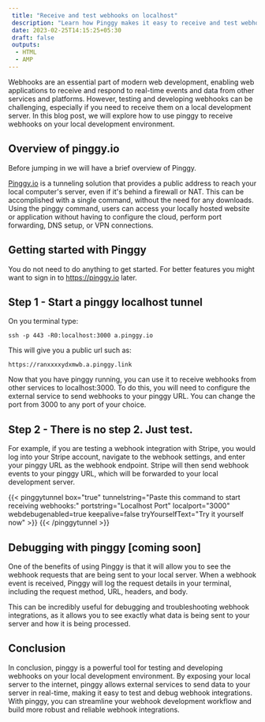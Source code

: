 ```yaml
---
 title: "Receive and test webhooks on localhost" 
 description: "Learn how Pinggy makes it easy to receive and test webhooks on localhost. Streamline development workflow and debug integrations efficiently."
 date: 2023-02-25T14:15:25+05:30 
 draft: false 
 outputs:
  - HTML
  - AMP
---
```


Webhooks are an essential part of modern web development, enabling web applications to receive and respond to real-time events and data from other services and platforms. However, testing and developing webhooks can be challenging, especially if you need to receive them on a local development server. In this blog post, we will explore how to use pinggy to receive webhooks on your local development environment.

## Overview of pinggy.io

Before jumping in we will have a brief overview of Pinggy.

[Pinggy.io](https://pinggy.io) is a tunneling solution that provides a public address to reach your local computer's server, even if it's behind a firewall or NAT. This can be accomplished with a single command, without the need for any downloads. Using the pinggy command, users can access your locally hosted website or application without having to configure the cloud, perform port forwarding, DNS setup, or VPN connections.

## Getting started with Pinggy

You do not need to do anything to get started. For better features you might want to sign in to https://pinggy.io later.

## Step 1 - Start a pinggy localhost tunnel

On you terminal type:

```
ssh -p 443 -R0:localhost:3000 a.pinggy.io
```

This will give you a public url such as:

```
https://ranxxxxydxmwb.a.pinggy.link
```

Now that you have pinggy running, you can use it to receive webhooks from other services to localhost:3000. To do this, you will need to configure the external service to send webhooks to your pinggy URL. You can change the port from 3000 to any port of your choice.

## Step 2 - There is no step 2. Just test.

For example, if you are testing a webhook integration with Stripe, you would log into your Stripe account, navigate to the webhook settings, and enter your pinggy URL as the webhook endpoint. Stripe will then send webhook events to your pinggy URL, which will be forwarded to your local development server.

{{< pinggytunnel box="true" tunnelstring="Paste this command to start receiving webhooks:" portstring="Localhost Port" localport="3000" webdebugenabled=true keepalive=false tryYourselfText="Try it yourself now" >}}
{{< /pinggytunnel >}}

## Debugging with pinggy [coming soon]

One of the benefits of using Pinggy is that it will allow you to see the webhook requests that are being sent to your local server. When a webhook event is received, Pinggy will log the request details in your terminal, including the request method, URL, headers, and body.

This can be incredibly useful for debugging and troubleshooting webhook integrations, as it allows you to see exactly what data is being sent to your server and how it is being processed.

## Conclusion

In conclusion, pinggy is a powerful tool for testing and developing webhooks on your local development environment. By exposing your local server to the internet, pinggy allows external services to send data to your server in real-time, making it easy to test and debug webhook integrations. With pinggy, you can streamline your webhook development workflow and build more robust and reliable webhook integrations.

